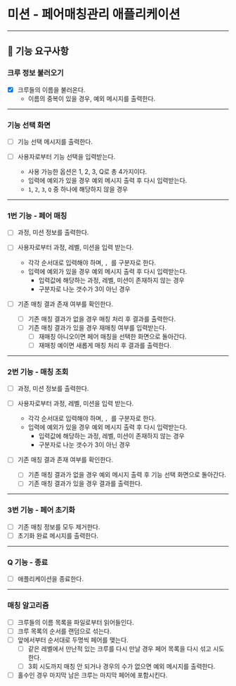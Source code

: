 # 미션 - 페어매칭관리 애플리케이션

---

## 🚀 기능 요구사항

### 크루 정보 불러오기

- [x] 크루들의 이름을 불러온다.
    - 이름의 중복이 있을 경우, 예외 메시지를 출력한다.

---

### 기능 선택 화면

- [ ] 기능 선택 메시지를 출력한다.

- [ ] 사용자로부터 기능 선택을 입력받는다.
    - 사용 가능한 옵션은 1, 2, 3, Q로 총 4가지이다.
    - 입력에 예외가 있을 경우 예외 메시지 출력 후 다시 입력받는다.
    - `1`, `2`, `3`, `Q` 중 하나에 해당하지 않을 경우

---

### 1번 기능 - 페어 매칭

- [ ] 과정, 미션 정보를 출력한다.

- [ ] 사용자로부터 과정, 레벨, 미션을 입력 받는다.
    - 각각 순서대로 입력해야 하며, `, `를 구분자로 한다.
    - 입력에 예외가 있을 경우 예외 메시지 출력 후 다시 입력받는다.
        - 입력값에 해당하는 과정, 레벨, 미션이 존재하지 않는 경우
        - 구분자로 나눈 갯수가 3이 아닌 경우

- [ ] 기존 매칭 결과 존재 여부를 확인한다.
    - [ ] 기존 매칭 결과가 없을 경우 매칭 처리 후 결과를 출력한다.
    - [ ] 기존 매칭 결과가 있을 경우 재매칭 여부를 입력받는다.
        - [ ] 재매칭 아니오이면 페어 매칭을 선택한 화면으로 돌아간다.
        - [ ] 재매칭 예이면 새롭게 매칭 처리 후 결과를 출력한다.

---

### 2번 기능 - 매칭 조회

- [ ] 과정, 미션 정보를 출력한다.

- [ ] 사용자로부터 과정, 레벨, 미션을 입력 받는다.
    - 각각 순서대로 입력해야 하며, `, `를 구분자로 한다.
    - 입력에 예외가 있을 경우 예외 메시지 출력 후 다시 입력받는다.
        - 입력값에 해당하는 과정, 레벨, 미션이 존재하지 않는 경우
        - 구분자로 나눈 갯수가 3이 아닌 경우

- [ ] 기존 매칭 결과 존재 여부를 확인한다.
    - [ ] 기존 매칭 결과가 없을 경우 예외 메시지 출력 후 기능 선택 화면으로 돌아간다.
    - [ ] 기존 매칭 결과가 있을 경우 결과를 출력한다.

---

### 3번 기능 - 페어 초기화

- [ ] 기존 매칭 정보를 모두 제거한다.
- [ ] 초기화 완료 메시지를 출력한다.

---

### Q 기능 - 종료

- [ ] 애플리케이션을 종료한다.

---

### 매칭 알고리즘

- [ ] 크루들의 이름 목록을 파일로부터 읽어들인다.
- [ ] 크루 목록의 순서를 랜덤으로 섞는다.
- [ ] 앞에서부터 순서대로 두명씩 페어를 맺는다.
    - [ ] 같은 레벨에서 만난적 있는 크루를 다시 만날 경우 페어 목록을 다시 섞고 시도한다.
    - [ ] 3회 시도까지 매칭 안 되거나 경우의 수가 없으면 예외 메시지를 출력한다.
- [ ] 홀수인 경우 마지막 남은 크루는 마지막 페어에 포함시킨다.
